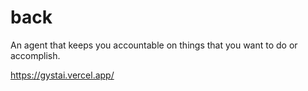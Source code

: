 # back

An agent that keeps you accountable on things that you want to do or accomplish.

https://gystai.vercel.app/
